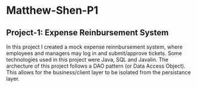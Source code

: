 # Matthew-Shen-P1

## Project-1: Expense Reinbursement System

In this project I created a mock expense reinnbursement system, where employees and managers may log in and submit/approve tickets. Some technologies used in this project were Java, SQL and Javalin. The archecture of this project follows a DAO pattern (or Data Access Object). This allows for the business/client layer to be isolated from the persistance layer. 
